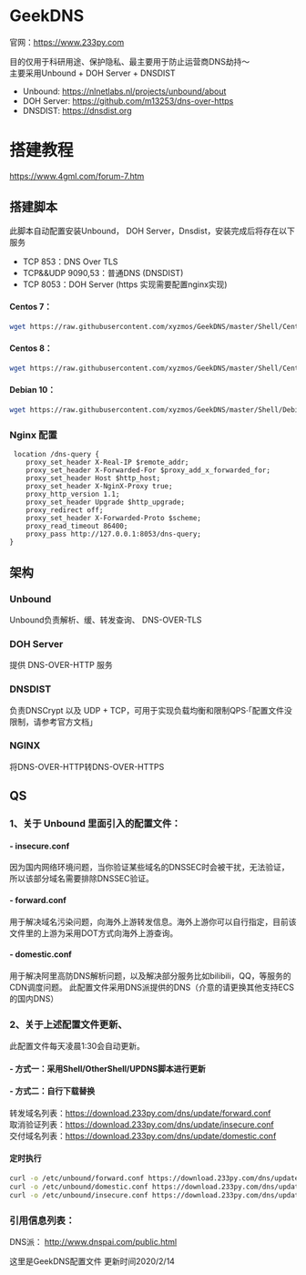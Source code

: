# GeekDNS
官网：https://www.233py.com

目的仅用于科研用途、保护隐私、最主要用于防止运营商DNS劫持～  
主要采用Unbound + DOH Server + DNSDIST   

 - Unbound: https://nlnetlabs.nl/projects/unbound/about  
 - DOH Server: https://github.com/m13253/dns-over-https  
 - DNSDIST:  https://dnsdist.org  

# 搭建教程
https://www.4gml.com/forum-7.htm  

## 搭建脚本
此脚本自动配置安装Unbound， DOH Server，Dnsdist，安装完成后将存在以下服务
- TCP 853：DNS Over TLS  
- TCP&&UDP 9090,53：普通DNS (DNSDIST)  
- TCP 8053：DOH Server (https 实现需要配置nginx实现)  


#### Centos 7：
``` bash
wget https://raw.githubusercontent.com/xyzmos/GeekDNS/master/Shell/Centos7-DNS.sh && bash Centos7-DNS.sh 
```
#### Centos 8：
``` bash
wget https://raw.githubusercontent.com/xyzmos/GeekDNS/master/Shell/Centos8-DNS.sh && bash Centos8-DNS.sh 
```
#### Debian 10：
``` bash
wget https://raw.githubusercontent.com/xyzmos/GeekDNS/master/Shell/Debian10-DNS.sh && bash Debian10-DNS.sh 
```




### Nginx 配置
``` nginx
 location /dns-query {
    proxy_set_header X-Real-IP $remote_addr;
    proxy_set_header X-Forwarded-For $proxy_add_x_forwarded_for;
    proxy_set_header Host $http_host;
    proxy_set_header X-NginX-Proxy true;
    proxy_http_version 1.1;
    proxy_set_header Upgrade $http_upgrade;
    proxy_redirect off;
    proxy_set_header X-Forwarded-Proto $scheme;
    proxy_read_timeout 86400;
    proxy_pass http://127.0.0.1:8053/dns-query;
}
```


## 架构  
### Unbound 
Unbound负责解析、缓、转发查询、 DNS-OVER-TLS  
### DOH Server 
提供 DNS-OVER-HTTP 服务   
### DNSDIST 
负责DNSCrypt 以及 UDP + TCP，可用于实现负载均衡和限制QPS·「配置文件没限制，请参考官方文档」   
### NGINX 
将DNS-OVER-HTTP转DNS-OVER-HTTPS  

## QS  
### 1、关于 Unbound 里面引入的配置文件：
#### -  insecure.conf
  因为国内网络环境问题，当你验证某些域名的DNSSEC时会被干扰，无法验证，所以该部分域名需要排除DNSSEC验证。  

#### -  forward.conf
  用于解决域名污染问题，向海外上游转发信息。海外上游你可以自行指定，目前该文件里的上游为采用DOT方式向海外上游查询。  

#### -  domestic.conf
  用于解决阿里高防DNS解析问题，以及解决部分服务比如bilibili，QQ，等服务的CDN调度问题。
  此配置文件采用DNS派提供的DNS（介意的请更换其他支持ECS的国内DNS）  


### 2、关于上述配置文件更新、
此配置文件每天凌晨1:30会自动更新。
#### -  方式一：采用Shell/OtherShell/UPDNS脚本进行更新
#### -  方式二：自行下载替换
转发域名列表：https://download.233py.com/dns/update/forward.conf  
取消验证列表：https://download.233py.com/dns/update/insecure.conf  
交付域名列表：https://download.233py.com/dns/update/domestic.conf  
#### 定时执行
``` bash
curl -o /etc/unbound/forward.conf https://download.233py.com/dns/update/forward.conf
curl -o /etc/unbound/domestic.conf https://download.233py.com/dns/update/domestic.conf
curl -o /etc/unbound/insecure.conf https://download.233py.com/dns/update/insecure.conf
```

### 引用信息列表：
DNS派： http://www.dnspai.com/public.html  


这里是GeekDNS配置文件
更新时间2020/2/14